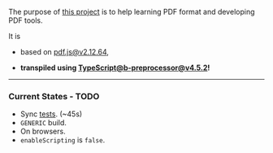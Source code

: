 The purpose of [this project](https://nmtigor.github.io/pdf.ts/) is to help learning PDF format and developing PDF tools.

It is

* based on [pdf.js@v2.12.64](https://github.com/mozilla/pdf.js/tree/60ab751bb6f4814ef71f16c7d9f466d2eb7c6b1e),

* **transpiled using [TypeScript@b-preprocessor@v4.5.2](https://github.com/nmtigor/TypeScript/blob/b-preprocessor%40v4.5.2/PR.md)!**
---

### Current States - TODO

* Sync [tests](https://nmtigor.github.io/pdf.ts/src/test/pdf_test.html). (~45s)
* `GENERIC` build.
* On browsers.
* `enableScripting` is `false`.
